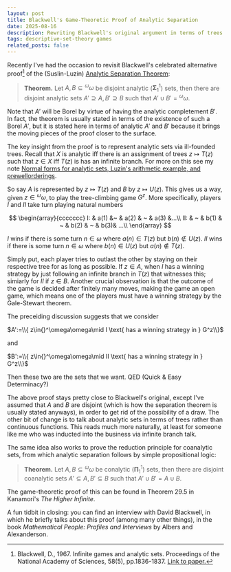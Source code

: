 ```yaml
---
layout: post
title: Blackwell's Game-Theoretic Proof of Analytic Separation
date: 2025-08-16
description: Rewriting Blackwell's original argument in terms of trees
tags: descriptive-set-theory games
related_posts: false
---
```


Recently I've had the occasion to revisit Blackwell's celebrated alternative proof[^1] of the (Suslin-Luzin) [Analytic Separation Theorem](https://en.wikipedia.org/wiki/Lusin%27s_separation_theorem):

>**Theorem.** Let $A, B\subseteq{}^\omega\omega$ be disjoint analytic ($\mathbf{\Sigma}^1_1$) sets, then there are disjoint analytic sets $A'\supseteq A, B'\supseteq B$ such that $A'\cup B' = {}^\omega\omega$.

[^1]: Blackwell, D., 1967. Infinite games and analytic sets. Proceedings of the National Academy of Sciences, 58(5), pp.1836-1837. [Link to paper.](https://www.pnas.org/doi/10.1073/pnas.58.5.1836)

Note that $A'$ will be Borel by virtue of having the analytic completement $B'$. In fact, the theorem is usually stated in terms of the existence of such a Borel $A'$, but it is stated here in terms of analytic $A'$ and $B'$ because it brings the moving pieces of the proof closer to the surface.

The key insight from the proof is to represent analytic sets via ill-founded trees. Recall that $X$ is analytic iff there is an assignment of trees $z\mapsto T(z)$ such that $z\in X$ iff $T(z)$ is has an infinite branch. For more on this see my note [Normal forms for analytic sets, Luzin's arithmetic example, and prewellorderings](/notes/Nov_22_2022_Sigma11_normal_form_norms_prewellorderings.pdf). 

So say $A$ is represented by $z\mapsto T(z)$ and $B$ by $z\mapsto U(z)$. This gives us a way, given $z\in {}^\omega\omega$, to play the tree-climbing game $G^z$. More specifically, players $I$ and $II$ take turn playing natural numbers

$$
\begin{array}{ccccccc}
I: & a(1) &~  & a(2) & ~ & a(3) &...\\
II: & ~ &  b(1) & ~ & b(2) & ~ & b(3)& ...\\
\end{array}
$$

$I$ wins if there is some turn $n\in\omega$ where $a(n)\in T(z)$ but $b(n)\notin U(z)$. $II$ wins if there is some turn $n\in\omega$ where $b(n)\in U(z)$ but $a(n)\notin T(z)$.

Simply put, each player tries to outlast the other by staying on their respective tree for as long as possible. If $z\in A$, when $I$ has a winning strategy by just following an infinite branch in $T(z)$ that witnesses this; simiarly for $II$ if $z\in B$. Another crucial observation is that the outcome of the game is decided after finitely many moves, making the game an open game, which means one of the players must have a winning strategy by the Gale-Stewart theorem.

The preceiding discussion suggests that we consider

$A':=\\{ z\in{}^\omega\omega\mid I \text{ has a winning strategy in } G^z\\}$

and

$B':=\\{ z\in{}^\omega\omega\mid II \text{ has a winning strategy in } G^z\\}$

Then these two are the sets that we want. QED (Quick & Easy Determinacy?)


The above proof stays pretty close to Blackwell's original, except I've assumed that $A$ and $B$ are disjoint (which is how the separation theorem is usually stated anyways), in order to get rid of the possibility of a draw. The other bit of change is to talk about analytic sets in terms of trees rather than continuous functions. This reads much more naturally, at least for someone like me who was inducted into the business via infinite branch talk.

The same idea also works to prove the reduction principle for coanalytic sets, from which analytic separation follows by simple propositional logic:

>**Theorem.** Let $A, B\subseteq{}^\omega\omega$ be conalytic ($\mathbf{\Pi}^1_1$) sets, then there are disjoint coanalytic sets $A'\subseteq A, B'\subseteq B$ such that $A'\cup B' = A\cup B$.

The game-theoretic proof of this can be found in Theorem 29.5 in Kanamori's *The Higher Infinite*.

A fun tidbit in closing: you can find an interview with David Blackwell, in which he briefly talks about this proof (among many other things), in the book *Mathematical People: Profiles and Interviews* by Albers and Alexanderson.